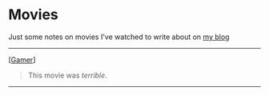 # Movies

Just some notes on movies I've watched to write about on [my blog](https://www.tiffanywhite.blog/tag/movie-review/)

---
[[Gamer]]

> This movie was *terrible*.
---

[//begin]: # "Autogenerated link references for markdown compatibility"
[Gamer]: gamer "Gamer"
[//end]: # "Autogenerated link references"